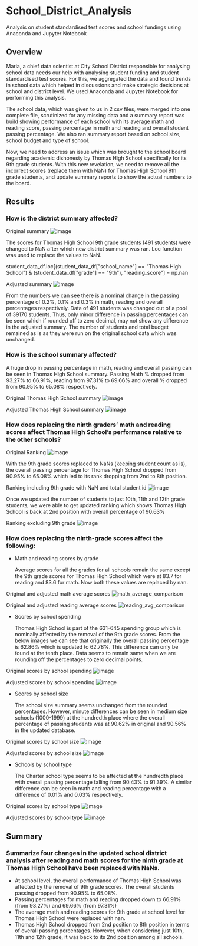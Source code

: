 # School_District_Analysis

Analysis on student standardised test scores and school fundings using Anaconda and Jupyter Notebook

## Overview
Maria, a chief data scientist at City School District responsible for analysing school data needs our help with analysing student funding and student standardised test scores. For this, we aggregated the data and found trends in school data which helped in discussions and make strategic decisions at school and district level. We used Anaconda and Jupyter Notebook for performing this analysis.

The school data, which was given to us in 2 csv files, were merged into one complete file, scrutinized for any missing data and a summary report was build showing performance of each school with its average math and reading score, passing percentage in math and reading and overall student passing percentage. We also ran summary report based on school size, school budget and type of school.

Now, we need to address an issue which was brought to the school board regarding academic dishonesty by Thomas High School specifically for its 9th grade students. With this new revelation, we need to remove all the incorrect scores (replace them with NaN) for Thomas High School 9th grade students, and update summary reports to show the actual numbers to the board.

## Results

### How is the district summary affected?

Original summary
![image](https://user-images.githubusercontent.com/108366412/181427756-02c59ece-d627-446d-bc4d-ce4d1f2279ad.png)
 
The scores for Thomas High School 9th grade students (491 students) were changed to NaN after which new district summary was ran. Loc function was used to replace the values to NaN. 

student_data_df.loc[(student_data_df["school_name"] == "Thomas High School") & (student_data_df["grade"] == "9th"), "reading_score"] = np.nan

Adjusted summary
![image](https://user-images.githubusercontent.com/108366412/181427818-5ec8dd6b-3775-437c-a5c6-a84ba7862ccf.png)

From the numbers we can see there is a nominal change in the passing percentage of 0.2%, 0.1% and 0.3% in math, reading and overall percentages respectively. Data of 491 students was changed out of a pool of 39170 students. Thus, only minor difference in passing percentages can be seen which if rounded off to zero decimal, may not show any difference in the adjusted summary. The number of students and total budget remained as is as they were run on the original school data which was unchanged. 

### How is the school summary affected?

A huge drop in passing percentage in math, reading and overall passing can be seen in Thomas High School summary. Passing Math % dropped from 93.27% to 66.91%, reading from 97.31% to 69.66% and overall % dropped from 90.95% to 65.08% respectively.

Original Thomas High School summary
![image](https://user-images.githubusercontent.com/108366412/181428069-c71e8e40-e99c-471d-a06a-af14b12e8504.png)

Adjusted Thomas High School summary
![image](https://user-images.githubusercontent.com/108366412/181428082-a1061342-f37b-455c-afd9-8f854845b394.png)

### How does replacing the ninth graders’ math and reading scores affect Thomas High School’s performance relative to the other schools?

Original Ranking
![image](https://user-images.githubusercontent.com/108366412/181428228-50590bfb-bb76-4012-89ed-48533ec9ea22.png)

With the 9th grade scores replaced to NaNs (keeping student count as is), the overall passing percentage for Thomas High School dropped from 90.95% to 65.08% which led to its rank dropping from 2nd to 8th position. 

Ranking including 9th grade with NaN and total student id
![image](https://user-images.githubusercontent.com/108366412/181428261-b1b1ba66-6b41-4deb-aa1d-2db7a0ba8de6.png)

Once we updated the number of students to just 10th, 11th and 12th grade students, we were able to get updated ranking which shows Thomas High School is back at 2nd position with overall percentage of 90.63%

Ranking excluding 9th grade
![image](https://user-images.githubusercontent.com/108366412/181428365-6fbbf0ee-a147-42a6-bf59-75c80dba58d3.png)

### How does replacing the ninth-grade scores affect the following:

  * Math and reading scores by grade
  
    Average scores for all the grades for all schools remain the same except the 9th grade scores for Thomas High School which were at 83.7 for reading and 83.6 for math. Now both these values are replaced by nan. 

Original and adjusted math average scores
![math_average_comparison](https://user-images.githubusercontent.com/108366412/181432262-c390f248-5342-4b3e-9675-4784d68391ff.png)

Original and adjusted reading average scores
![reading_avg_comparison](https://user-images.githubusercontent.com/108366412/181432294-d2564db4-d990-46a7-89f2-640ffa4d2167.png)

  * Scores by school spending
  
    Thomas High School is part of the 631-645 spending group which is nominally affected by the removal of the 9th grade scores. From the below images we can see that originally the overall passing percentage is 62.86% which is updated to 62.78%. This difference can only be found at the tenth place. Data seems to remain same when we are rounding off the percentages to zero decimal points. 

Original scores by school spending
![image](https://user-images.githubusercontent.com/108366412/181429369-19857405-9f31-4186-888d-7afdd25cfe8a.png)

Adjusted scores by school spending
![image](https://user-images.githubusercontent.com/108366412/181429457-cef90b2e-57ff-4c5c-8c50-64dc0fef7763.png)

  * Scores by school size
    
    The school size summary seems unchanged from the rounded percentages. However, minute differences can be seen in medium size schools (1000-1999) at the hundredth place where the overall percentage of passing students was at 90.62% in original and 90.56% in the updated database.

Original scores by school size
![image](https://user-images.githubusercontent.com/108366412/181429568-68e95452-5a48-4d66-8509-42e26d84ae1b.png)

Adjusted scores by school size
![image](https://user-images.githubusercontent.com/108366412/181429579-1ef12666-3d37-4eeb-bb58-4a12366431ad.png)

  * Schools by school type

    The Charter school type seems to be affected at the hundredth place with overall passing percentage falling from 90.43% to 91.39%. A similar difference can be seen in math and reading percentage with a difference of 0.01% and 0.03% respectively. 

Original scores by school type
![image](https://user-images.githubusercontent.com/108366412/181429655-0dec8098-93d4-47d9-9ec5-f3c7a5fc6c1c.png)

Adjusted scores by school type
![image](https://user-images.githubusercontent.com/108366412/181429668-6d1cdbbb-2e1a-4f08-8c30-5788e26929e4.png)

## Summary

### Summarize four changes in the updated school district analysis after reading and math scores for the ninth grade at Thomas High School have been replaced with NaNs.

  * At school level, the overall performance of Thomas High School was affected by the removal of 9th grade scores. The overall students passing dropped from 90.95% to 65.08%.
  * Passing percentages for math and reading dropped down to 66.91% (from 93.27%) and 69.66% (from 97.31%) 
  * The average math and reading scores for 9th grade at school level for Thomas High School were replaced with nan.
  * Thomas High School dropped from 2nd position to 8th position in terms of overall passing percentages. However, when considering just 10th, 11th and 12th grade, it was back to its 2nd position among all schools.
